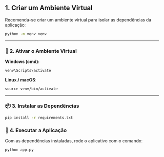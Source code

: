 ## 1. Criar um Ambiente Virtual

Recomenda-se criar um ambiente virtual para isolar as dependências da aplicação:

```bash
python -m venv venv
```
---

### 🧪 **2. Ativar o Ambiente Virtual**
**Windows (cmd):**

```bash
venv\Scripts\activate
```
**Linux / macOS**:
```
source venv/bin/activate
```
---

### 📦 **3. Instalar as Dependências**

```bash
pip install -r requirements.txt
```
### 🚀 **4. Executar a Aplicação**

Com as dependências instaladas, rode o aplicativo com o comando:

```bash
python app.py
```

